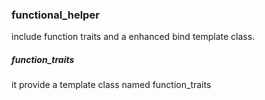 ### functional_helper

include function traits and a enhanced bind template class.  

##### function_traits

 it provide a template class named function_traits<template T>. 
you can obtain type information on compile-time like return type, 
arguments' type. it support function pointer,member function pointer, 
member object pointer,lambda and functor.(no support for bind expression,see next).  

##### bind--enhanced std::bind

 this version of bind also supports whatever std::bind supports for binding. 
it allow you obtain type information of the bonded callable objects as function_traits provided. 
bind::underlying_type is the very original callable type. it can obtain very original callable type information 
of any recursive bind(not std::bind) you have made.  

  

all of it programmed with standard c++11. 
this library supports any compilers as long as they support c++11 standard.

  

examples:

```c++ 
void test(int,char*){}
auto f1 = functional_helper::bind(test, _1,_2);
auto f2 = functional_helper::bind(f1, _1, _2);
auto test_lambda = [](int, char*)->void{};
```

obtain argument: 

```c++
functional_helper::function_traits<decltype(test)>::arg<1>::type//char*
decltype(f1)::underlying_type::arg<1>::type //char*
decltype(f2)::underlying_type::arg<1>::type //char*
decltype(test_lambda)::underlying_type::arg<1>::type //char*
f1(1,'A');
f2(2,'B');
test_lambda(1,'C');
```

